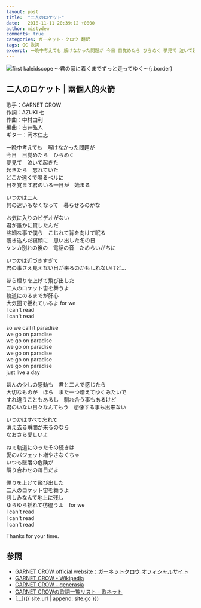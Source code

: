 ```yaml
---
layout: post
title:  "二人のロケット"
date:   2018-11-11 20:39:12 +0800
author: mistydew
comments: true
categories: ガーネット・クロウ 翻訳
tags: GC 歌詞
excerpt: 一晩中考えても 解けなかった問題が 今日 目覚めたら ひらめく 夢見て 泣いて起きた 起きたら 忘れていた どこか遠くで鳴るベルに 目を覚ます君のいる一日が 始まる
---
```

![first kaleidscope 〜君の家に着くまでずっと走ってゆく〜](https://raw.githubusercontent.com/mistydew/gc2/master/cover/minial/MINIAL_first%20kaleidscope%20〜君の家に着くまでずっと走ってゆく〜.jpg){:.border}

## 二人のロケット | 兩個人的火箭

歌手：GARNET CROW<br>
作詞：AZUKI 七<br>
作曲：中村由利<br>
編曲：古井弘人<br>
ギター：岡本仁志

一晩中考えても　解けなかった問題が<br>
今日　目覚めたら　ひらめく<br>
夢見て　泣いて起きた<br>
起きたら　忘れていた<br>
どこか遠くで鳴るベルに<br>
目を覚ます君のいる一日が　始まる

いつかは二人<br>
何の迷いもなくなって　暮らせるのかな

お気に入りのビデオがない<br>
君が誰かに貸したんだ<br>
些細な事で僕ら　こじれて背を向けて眠る<br>
覗き込んだ寝顔に　思い出した冬の日<br>
ケンカ別れの後の　電話の音　ためらいがちに

いつかは近づきすぎて<br>
君の事さえ見えない日が来るのかもしれないけど…

ほら煙りを上げて飛び出した<br>
二人のロケット宙を舞うよ<br>
軌道にのるまでが肝心<br>
大気圏で揺れているよ for we<br>
I can't read<br>
I can't read

so we call it paradise<br>
we go on paradise<br>
we go on paradise<br>
we go on paradise<br>
we go on paradise<br>
we go on paradise<br>
we go on paradise<br>
just live a day

ほんの少しの感動も　君と二人で感じたら<br>
大切なものが　ほら　また一つ増えてゆくみたいで<br>
すれ違うこともあるし　馴れ合う事もあるけど<br>
君のいない日々なんてもう　想像する事も出来ない

いつかはすべて忘れて<br>
消え去る瞬間が来るのなら<br>
なおさら愛しいよ

ねぇ軌道にのったその続きは<br>
愛のバジェット増やさなくちゃ<br>
いつも墜落の危険が<br>
隣り合わせの毎日だよ

煙りを上げて飛び出した<br>
二人のロケット宙を舞うよ<br>
悲しみなんて地上に残し<br>
ゆらゆら揺れて彷徨うよ　for we<br>
I can't read<br>
I can't read<br>
I can't read

Thanks for your time.

## 参照
* [GARNET CROW official website：ガーネットクロウ オフィシャルサイト](http://www.garnetcrow.com)
* [GARNET CROW - Wikipedia](https://ja.wikipedia.org/wiki/GARNET_CROW)
* [GARNET CROW - generasia](https://www.generasia.com/wiki/GARNET_CROW)
* [GARNET CROWの歌詞一覧リスト - 歌ネット](https://www.uta-net.com/artist/344)
* [...]({{ site.url | append: site.gc }})
